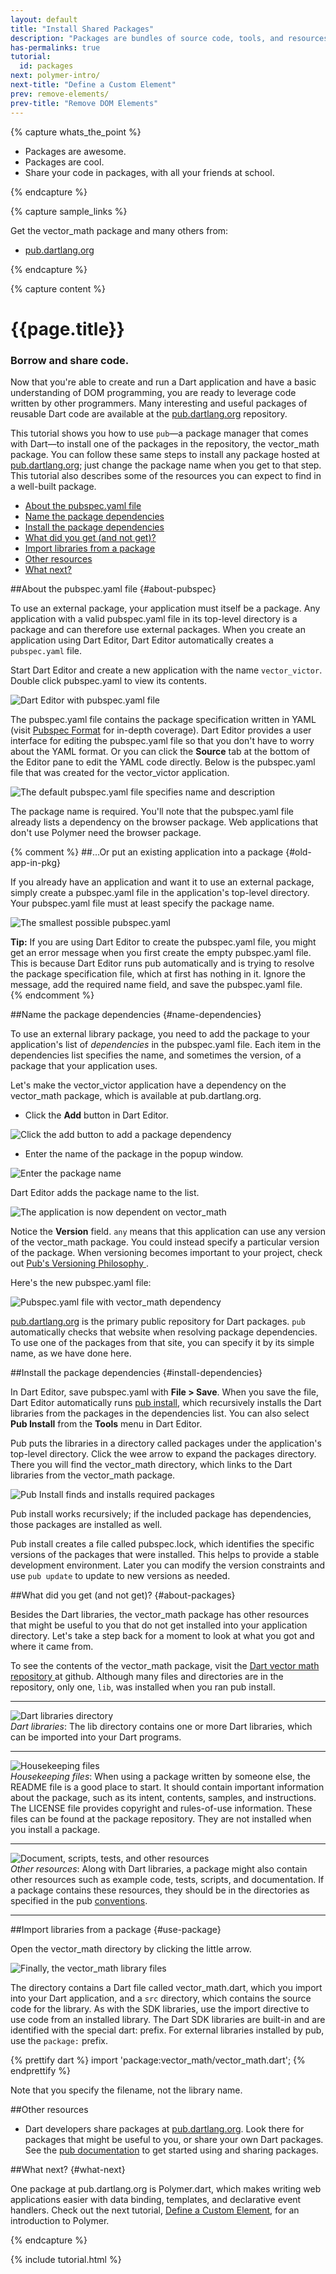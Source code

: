 ```yaml
---
layout: default
title: "Install Shared Packages"
description: "Packages are bundles of source code, tools, and resources that help you to organize and share code"
has-permalinks: true
tutorial:
  id: packages
next: polymer-intro/
next-title: "Define a Custom Element"
prev: remove-elements/
prev-title: "Remove DOM Elements"
---
```


{% capture whats_the_point %}

* Packages are awesome.
* Packages are cool.
* Share your code in packages, with all your friends at school.

{% endcapture %}

{% capture sample_links %}

<p>
Get the vector_math package and many others from:</p>

<ul>
  <li>
    <a href="https://pub.dartlang.org/"
       target="_blank">pub.dartlang.org</a>
  </li>
</ul>

{% endcapture %}

{% capture content %}

<div class="tute-target-title">
<h1>{{page.title}}</h1>
<h3>Borrow and share code.</h3>
</div>

Now that you're able to create and run a Dart application
and have a basic understanding of DOM programming,
you are ready to leverage code written by other programmers.
Many interesting and useful packages of reusable Dart code
are available at the
<a href="https://pub.dartlang.org/">pub.dartlang.org</a>
repository.

This tutorial shows you how to use `pub`&mdash;a package manager
that comes with Dart&mdash;to
install one of the packages in the repository,
the vector_math package.
You can follow these same steps to install any package hosted at
<a href="https://pub.dartlang.org/">pub.dartlang.org</a>;
just change the package name when you get to that step.
This tutorial also describes some of the resources you can expect to find
in a well-built package.

* [About the pubspec.yaml file](#about-pubspec)
* [Name the package dependencies](#name-dependencies)
* [Install the package dependencies](#install-dependencies)
* [What did you get (and not get)?](#about-packages)
* [Import libraries from a package](#use-package)
* [Other resources](#other-resources)
* [What next?](#what-next)

##About the pubspec.yaml file {#about-pubspec}

To use an external package,
your application must itself be a package.
Any application with a valid pubspec.yaml file in its top-level directory
is a package and can therefore use external packages.
When you create an application using Dart Editor,
Dart Editor automatically creates a `pubspec.yaml` file.

Start Dart Editor and create a new application with the name `vector_victor`.
Double click pubspec.yaml to view its contents.

![Dart Editor with pubspec.yaml file](images/victor-files.png)

The pubspec.yaml file contains the package specification written in YAML
(visit <a href="https://pub.dartlang.org/doc/pubspec.html">Pubspec Format</a>
for in-depth coverage).
Dart Editor provides a user interface for editing the pubspec.yaml file
so that you don't have to worry about the YAML format.
Or you can click the **Source** tab at the bottom of the Editor pane
to edit the YAML code directly.
Below is the pubspec.yaml file that was
created for the vector_victor application.

![The default pubspec.yaml file specifies name and description](images/pubspec.png)

The package name is required.
You'll note that the pubspec.yaml file already
lists a dependency on the browser package.
Web applications that don't use Polymer
need the browser package.

{% comment %}
##...Or put an existing application into a package {#old-app-in-pkg}

If you already have an application
and want it to use an external package,
simply create a pubspec.yaml file in the application's top-level directory.
Your pubspec.yaml file must at least specify the package name.

![The smallest possible pubspec.yaml](images/minimalpubspec.png)

<aside class="alert">
<strong>Tip:</strong> If you are using
Dart Editor to create the pubspec.yaml file,
you might get an error message
when you first create the empty pubspec.yaml file.
This is because Dart Editor runs pub automatically and
is trying to resolve the package specification file,
which at first has nothing in it.
Ignore the message,
add the required name field,
and save the pubspec.yaml file.
</aside>
{% endcomment %}

##Name the package dependencies {#name-dependencies}

To use an external library package,
you need to add the package to your
application's list of _dependencies_
in the pubspec.yaml file.
Each item in the dependencies list
specifies the name, and sometimes the version,
of a package that your application uses.

Let's make the vector_victor application have a dependency 
on the vector_math package,
which is available at pub.dartlang.org.

* Click the **Add** button in Dart Editor.

![Click the add button to add a package dependency](images/dependencies-ui.png)

* Enter the name of the package in the popup window.

![Enter the package name](images/add-dependency-window.png)

Dart Editor adds the package name to the list.

![The application is now dependent on vector_math](images/after-add.png)

Notice the **Version** field.
`any` means that this application can use
any version of the vector_math package.
You could instead specify a particular version of the package.
When versioning becomes important to your project,
check out
<a href="https://pub.dartlang.org/doc/versioning.html">
Pub's Versioning Philosophy
</a>.

Here's the new pubspec.yaml file:

![Pubspec.yaml file with vector_math dependency](images/pubspec-vectormath.png)

<a href="https://pub.dartlang.org/">pub.dartlang.org</a>
is the primary public repository for Dart packages.
`pub` automatically checks that
website when resolving package dependencies.
To use one of the packages from that site,
you can specify it by its simple name,
as we have done here.

##Install the package dependencies {#install-dependencies}

In Dart Editor, save pubspec.yaml with **File > Save**.
When you save the file,
Dart Editor automatically runs
<a href="https://pub.dartlang.org/doc/pub-install.html">pub install</a>,
which recursively installs the Dart libraries
from the packages in the dependencies list.
You can also select **Pub Install** from the **Tools** menu in Dart Editor.

Pub puts the libraries in a directory called packages
under the application's top-level directory.
Click the wee arrow to expand the packages directory.
There you will find the vector_math directory,
which links to the Dart libraries from the vector_math package.

![Pub Install finds and installs required packages](images/run-pub-install.png)

Pub install works recursively;
if the included package has dependencies, those packages are installed as well.

Pub install creates a file called pubspec.lock,
which identifies the specific versions of the packages that were installed.
This helps to provide a stable development environment.
Later you can modify the version constraints and use `pub update`
to update to new versions as needed.

##What did you get (and not get)? {#about-packages}

Besides the Dart libraries,
the vector_math package has other resources that might be useful to you
that do not get installed into your application directory.
Let's take a step back for a moment to look at what
you got and where it came from.

To see the contents of the vector_math package,
visit the
<a href="https://github.com/johnmccutchan/vector_math" target="_blank">
Dart vector math repository
</a>
at github.
Although many files and directories are in the repository,
only one, `lib`, was installed when you ran pub install.

<div>
  <hr>
  <div class="row">
    <div class="col-md-2">
    <img src="images/libraries-folder.png"
         alt="Dart libraries directory"/>
    </div>
    <div class="col-md-7">
      <em>Dart libraries</em>:
      The lib directory contains one or more Dart libraries,
      which can be imported into your Dart programs.
    </div>
  </div>
  <hr>
  <div class="row">
    <div class="col-md-2">
    <img src="images/housekeeping-files.png"
         alt="Housekeeping files"/>
    </div>
    <div class="col-md-7">
      <em>Housekeeping files</em>:
      When using a package written by someone else,
      the README file is a good place to start.
      It should contain important information about the package,
      such as its intent, contents, samples, and instructions.
      The LICENSE file provides copyright and rules-of-use information.
      These files can be found at the package repository.
      They are not installed when you install a package.
    </div>
  </div>
  <hr>
  <div class="row">
    <div class="col-md-2">
    <img src="images/other-folders.png"
         alt="Document, scripts, tests, and other resources"/>
    </div>
    <div class="col-md-7">
      <em>Other resources</em>:
      Along with Dart libraries,
      a package might also contain other resources 
      such as example code, tests, scripts, and documentation.
      If a package contains these resources,
      they should be in the directories as specified in the pub
<a href="https://pub.dartlang.org/doc/package-layout.html">conventions</a>.
    </div>
  </div>
  <hr>
</div>

##Import libraries from a package {#use-package}

Open the vector_math directory by clicking the little arrow.

![Finally, the vector_math library files](images/the-vectormath-library.png)

The directory contains a Dart file called vector_math.dart,
which you import into your Dart application,
and a `src` directory,
which contains the source code for the library.
As with the SDK libraries,
use the import directive to use code from an installed library.
The Dart SDK libraries are built-in and
are identified with the special dart: prefix.
For external libraries installed by pub,
use the `package:` prefix.

{% prettify dart %}
import 'package:vector_math/vector_math.dart';
{% endprettify %}

Note that you specify the filename, not the library name.

##Other resources

<ul>
  <li>
    Dart developers share packages at
    <a href="https://pub.dartlang.org/">pub.dartlang.org</a>.
    Look there for packages that might be useful to you,
    or share your own Dart packages.
    See the <a href="https://pub.dartlang.org/doc/">pub documentation</a>
    to get started using and sharing packages.
  </li>
</ul>

##What next? {#what-next}

One package at pub.dartlang.org is Polymer.dart,
which makes writing web applications easier
with data binding, templates, and declarative event handlers.
Check out the next tutorial,
[Define a Custom Element](/docs/tutorials/polymer-intro),
for an introduction to Polymer.


{% endcapture %}

{% include tutorial.html %}
